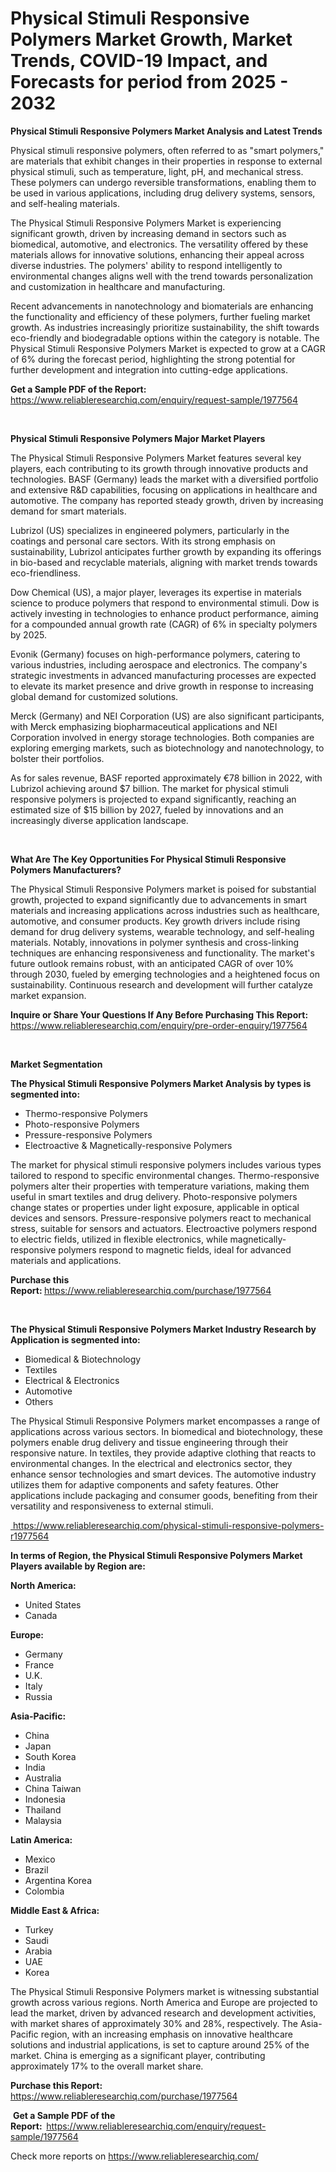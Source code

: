 <p><h1>Physical Stimuli Responsive Polymers Market Growth, Market Trends, COVID-19 Impact, and Forecasts for period from 2025 - 2032</h1></p><p><strong>Physical Stimuli Responsive Polymers Market Analysis and Latest Trends</strong></p>
<p><p>Physical stimuli responsive polymers, often referred to as "smart polymers," are materials that exhibit changes in their properties in response to external physical stimuli, such as temperature, light, pH, and mechanical stress. These polymers can undergo reversible transformations, enabling them to be used in various applications, including drug delivery systems, sensors, and self-healing materials.</p><p>The Physical Stimuli Responsive Polymers Market is experiencing significant growth, driven by increasing demand in sectors such as biomedical, automotive, and electronics. The versatility offered by these materials allows for innovative solutions, enhancing their appeal across diverse industries. The polymers' ability to respond intelligently to environmental changes aligns well with the trend towards personalization and customization in healthcare and manufacturing.</p><p>Recent advancements in nanotechnology and biomaterials are enhancing the functionality and efficiency of these polymers, further fueling market growth. As industries increasingly prioritize sustainability, the shift towards eco-friendly and biodegradable options within the category is notable. The Physical Stimuli Responsive Polymers Market is expected to grow at a CAGR of 6% during the forecast period, highlighting the strong potential for further development and integration into cutting-edge applications.</p></p>
<p><strong>Get a Sample PDF of the Report:&nbsp;</strong> <a href="https://www.reliableresearchiq.com/enquiry/request-sample/1977564?utm_campaign=2455&utm_medium=2&utm_source=Github&utm_content=ia&utm_term=03042025&utm_id=physical-stimuli-responsive-polymers">https://www.reliableresearchiq.com/enquiry/request-sample/1977564</a></p>
<p>&nbsp;</p>
<p><strong>Physical Stimuli Responsive Polymers Major Market Players</strong></p>
<p><p>The Physical Stimuli Responsive Polymers Market features several key players, each contributing to its growth through innovative products and technologies. BASF (Germany) leads the market with a diversified portfolio and extensive R&D capabilities, focusing on applications in healthcare and automotive. The company has reported steady growth, driven by increasing demand for smart materials. </p><p>Lubrizol (US) specializes in engineered polymers, particularly in the coatings and personal care sectors. With its strong emphasis on sustainability, Lubrizol anticipates further growth by expanding its offerings in bio-based and recyclable materials, aligning with market trends towards eco-friendliness. </p><p>Dow Chemical (US), a major player, leverages its expertise in materials science to produce polymers that respond to environmental stimuli. Dow is actively investing in technologies to enhance product performance, aiming for a compounded annual growth rate (CAGR) of 6% in specialty polymers by 2025.</p><p>Evonik (Germany) focuses on high-performance polymers, catering to various industries, including aerospace and electronics. The company's strategic investments in advanced manufacturing processes are expected to elevate its market presence and drive growth in response to increasing global demand for customized solutions.</p><p>Merck (Germany) and NEI Corporation (US) are also significant participants, with Merck emphasizing biopharmaceutical applications and NEI Corporation involved in energy storage technologies. Both companies are exploring emerging markets, such as biotechnology and nanotechnology, to bolster their portfolios.</p><p>As for sales revenue, BASF reported approximately €78 billion in 2022, with Lubrizol achieving around $7 billion. The market for physical stimuli responsive polymers is projected to expand significantly, reaching an estimated size of $15 billion by 2027, fueled by innovations and an increasingly diverse application landscape.</p></p>
<p>&nbsp;</p>
<p><strong>What Are The Key Opportunities For Physical Stimuli Responsive Polymers Manufacturers?</strong></p>
<p><p>The Physical Stimuli Responsive Polymers market is poised for substantial growth, projected to expand significantly due to advancements in smart materials and increasing applications across industries such as healthcare, automotive, and consumer products. Key growth drivers include rising demand for drug delivery systems, wearable technology, and self-healing materials. Notably, innovations in polymer synthesis and cross-linking techniques are enhancing responsiveness and functionality. The market's future outlook remains robust, with an anticipated CAGR of over 10% through 2030, fueled by emerging technologies and a heightened focus on sustainability. Continuous research and development will further catalyze market expansion.</p></p>
<p><strong>Inquire or Share Your Questions If Any Before Purchasing This Report:</strong> <a href="https://www.reliableresearchiq.com/enquiry/pre-order-enquiry/1977564?utm_campaign=2455&utm_medium=2&utm_source=Github&utm_content=ia&utm_term=03042025&utm_id=physical-stimuli-responsive-polymers">https://www.reliableresearchiq.com/enquiry/pre-order-enquiry/1977564</a></p>
<p>&nbsp;</p>
<p><strong>Market Segmentation</strong></p>
<p><strong>The Physical Stimuli Responsive Polymers Market Analysis by types is segmented into:</strong></p>
<p><ul><li>Thermo-responsive Polymers</li><li>Photo-responsive Polymers</li><li>Pressure-responsive Polymers</li><li>Electroactive & Magnetically-responsive Polymers</li></ul></p>
<p><p>The market for physical stimuli responsive polymers includes various types tailored to respond to specific environmental changes. Thermo-responsive polymers alter their properties with temperature variations, making them useful in smart textiles and drug delivery. Photo-responsive polymers change states or properties under light exposure, applicable in optical devices and sensors. Pressure-responsive polymers react to mechanical stress, suitable for sensors and actuators. Electroactive polymers respond to electric fields, utilized in flexible electronics, while magnetically-responsive polymers respond to magnetic fields, ideal for advanced materials and applications.</p></p>
<p><strong>Purchase this Report:&nbsp;</strong><a href="https://www.reliableresearchiq.com/purchase/1977564?utm_campaign=2455&utm_medium=2&utm_source=Github&utm_content=ia&utm_term=03042025&utm_id=physical-stimuli-responsive-polymers">https://www.reliableresearchiq.com/purchase/1977564</a></p>
<p>&nbsp;</p>
<p><strong>The Physical Stimuli Responsive Polymers Market Industry Research by Application is segmented into:</strong></p>
<p><ul><li>Biomedical & Biotechnology</li><li>Textiles</li><li>Electrical & Electronics</li><li>Automotive</li><li>Others</li></ul></p>
<p><p>The Physical Stimuli Responsive Polymers market encompasses a range of applications across various sectors. In biomedical and biotechnology, these polymers enable drug delivery and tissue engineering through their responsive nature. In textiles, they provide adaptive clothing that reacts to environmental changes. In the electrical and electronics sector, they enhance sensor technologies and smart devices. The automotive industry utilizes them for adaptive components and safety features. Other applications include packaging and consumer goods, benefiting from their versatility and responsiveness to external stimuli.</p></p>
<p><a href="https://www.reliableresearchiq.com/physical-stimuli-responsive-polymers-r1977564?utm_campaign=2455&utm_medium=2&utm_source=Github&utm_content=ia&utm_term=03042025&utm_id=physical-stimuli-responsive-polymers">&nbsp;https://www.reliableresearchiq.com/physical-stimuli-responsive-polymers-r1977564</a></p>
<p><strong>In terms of Region, the Physical Stimuli Responsive Polymers Market Players available by Region are:</strong></p>
<p>
    <p> <strong> North America: </strong>
        <ul>
            <li>United States</li>
            <li>Canada</li>
        </ul>
        </p> 
    <p> <strong> Europe: </strong>
        <ul>
            <li>Germany</li>
            <li>France</li>
            <li>U.K.</li>
            <li>Italy</li>
            <li>Russia</li>
        </ul>
        </p> 
    <p> <strong> Asia-Pacific: </strong>
        <ul>
            <li>China</li>
            <li>Japan</li>
            <li>South Korea</li>
            <li>India</li>
            <li>Australia</li>
            <li>China Taiwan</li>
            <li>Indonesia</li>
            <li>Thailand</li>
            <li>Malaysia</li>
        </ul>
        </p> 
    <p> <strong> Latin America: </strong>
        <ul>
            <li>Mexico</li>
            <li>Brazil</li>
            <li>Argentina Korea</li>
            <li>Colombia</li>
        </ul>
        </p> 
    <p> <strong> Middle East & Africa: </strong>
        <ul>
            <li>Turkey</li>
            <li>Saudi</li>
            <li>Arabia</li>
            <li>UAE</li>
            <li>Korea</li>
        </ul>
    </p>
    </p>
<p><p>The Physical Stimuli Responsive Polymers market is witnessing substantial growth across various regions. North America and Europe are projected to lead the market, driven by advanced research and development activities, with market shares of approximately 30% and 28%, respectively. The Asia-Pacific region, with an increasing emphasis on innovative healthcare solutions and industrial applications, is set to capture around 25% of the market. China is emerging as a significant player, contributing approximately 17% to the overall market share.</p></p>
<p><strong>Purchase this Report: </strong><a href="https://www.reliableresearchiq.com/purchase/1977564?utm_campaign=2455&utm_medium=2&utm_source=Github&utm_content=ia&utm_term=03042025&utm_id=physical-stimuli-responsive-polymers">https://www.reliableresearchiq.com/purchase/1977564</a></p>
<p>&nbsp;<strong>Get a Sample PDF of the Report:&nbsp;&nbsp;</strong><a href="https://www.reliableresearchiq.com/enquiry/request-sample/1977564?utm_campaign=2455&utm_medium=2&utm_source=Github&utm_content=ia&utm_term=03042025&utm_id=physical-stimuli-responsive-polymers">https://www.reliableresearchiq.com/enquiry/request-sample/1977564</a></p>
<p><strong></strong></p>
<p>Check more reports on <a href="https://www.reliableresearchiq.com/?utm_campaign=2455&utm_medium=2&utm_source=Github&utm_content=ia&utm_term=03042025&utm_id=physical-stimuli-responsive-polymers">https://www.reliableresearchiq.com/</a></p>